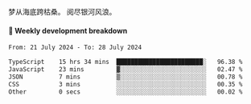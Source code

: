 梦从海底跨枯桑。
阅尽银河风浪。


#### 📝 Weekly development breakdown

<!--START_SECTION:waka-->

```txt
From: 21 July 2024 - To: 28 July 2024

TypeScript    15 hrs 34 mins  ████████████████████████░   96.38 %
JavaScript    23 mins         ▓░░░░░░░░░░░░░░░░░░░░░░░░   02.47 %
JSON          7 mins          ▒░░░░░░░░░░░░░░░░░░░░░░░░   00.78 %
CSS           3 mins          ░░░░░░░░░░░░░░░░░░░░░░░░░   00.35 %
Other         0 secs          ░░░░░░░░░░░░░░░░░░░░░░░░░   00.02 %
```

<!--END_SECTION:waka-->



